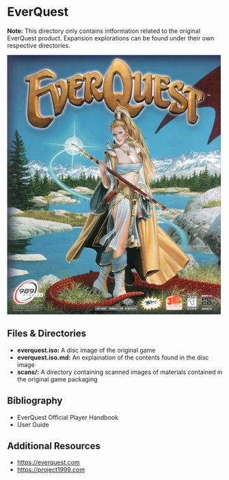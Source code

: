 # EverQuest
**Note:** This directory only contains intformation related to the original EverQuest product. Expansion explorations can be found under their own respective directories.

![](./scans/box-front.jpg)

## Files & Directories
- **everquest.iso:** A disc image of the original game
- **everquest.iso.md:** An explaination of the contents found in the disc image
- **scans/:** A directory containing scanned images of materials contained in the original game packaging

## Bibliography
- EverQuest Official Player Handbook
- User Guide

## Additional Resources
- https://everquest.com
- https://project1999.com